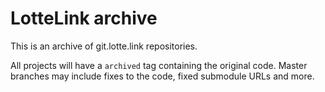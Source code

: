 # LotteLink archive
This is an archive of git.lotte.link repositories.  

All projects will have a `archived` tag containing the original code. Master branches may include fixes to the code, fixed submodule URLs and more.